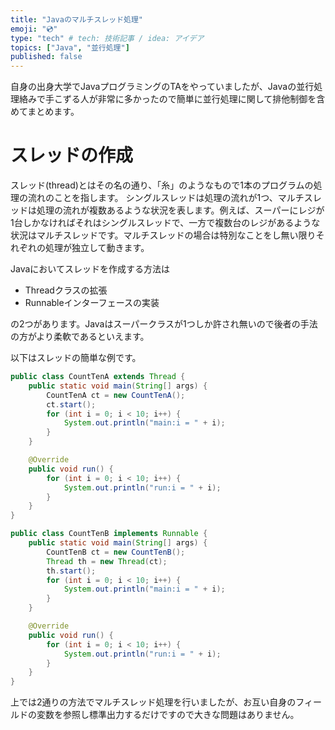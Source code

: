 ```yaml
---
title: "Javaのマルチスレッド処理"
emoji: "💿"
type: "tech" # tech: 技術記事 / idea: アイデア
topics: ["Java", "並行処理"]
published: false
---
```


自身の出身大学でJavaプログラミングのTAをやっていましたが、Javaの並行処理絡みで手こずる人が非常に多かったので簡単に並行処理に関して排他制御を含めてまとめます。

# スレッドの作成
スレッド(thread)とはその名の通り、「糸」のようなもので1本のプログラムの処理の流れのことを指します。
シングルスレッドは処理の流れが1つ、マルチスレッドは処理の流れが複数あるような状況を表します。例えば、スーパーにレジが1台しかなければそれはシングルスレッドで、一方で複数台のレジがあるような状況はマルチスレッドです。マルチスレッドの場合は特別なことをし無い限りそれぞれの処理が独立して動きます。

Javaにおいてスレッドを作成する方法は
- Threadクラスの拡張
- Runnableインターフェースの実装

の2つがあります。Javaはスーパークラスが1つしか許され無いので後者の手法の方がより柔軟であるといえます。

以下はスレッドの簡単な例です。
```java:CountTenA.java
public class CountTenA extends Thread {
    public static void main(String[] args) {
        CountTenA ct = new CountTenA();
        ct.start();
        for (int i = 0; i < 10; i++) {
            System.out.println("main:i = " + i);
        }
    }

    @Override
    public void run() {
        for (int i = 0; i < 10; i++) {
            System.out.println("run:i = " + i);
        }
    }
}
```

```java
public class CountTenB implements Runnable {
    public static void main(String[] args) {
        CountTenB ct = new CountTenB();
        Thread th = new Thread(ct);
        th.start();
        for (int i = 0; i < 10; i++) {
            System.out.println("main:i = " + i);
        }
    }

    @Override
    public void run() {
        for (int i = 0; i < 10; i++) {
            System.out.println("run:i = " + i);
        }
    }
}
```

上では2通りの方法でマルチスレッド処理を行いましたが、お互い自身のフィールドの変数を参照し標準出力するだけですので大きな問題はありません。
